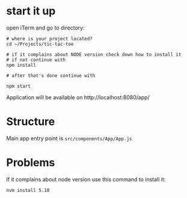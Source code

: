 # start it up

open iTerm and go to directory:

```
# where is your project located?
cd ~/Projects/tic-tac-toe

# if it complains about NODE version check down how to install it
# if not continue with 
npm install

# after that's done continue with 

npm start
```

Application will be available on http://localhost:8080/app/


# Structure

Main app entry point is `src/components/App/App.js`


# Problems

If it complains about node version use this command to install it:

`nvm install 5.10`

